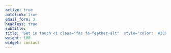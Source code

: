 ```yaml
---
active: true
autolink: true
email_form: 3
headless: true
subtitle:  
title: 'Get in touch <i class="fas fa-feather-alt"  style="color:  #339933"></i>'
weight: 100
widget: contact
---
```


